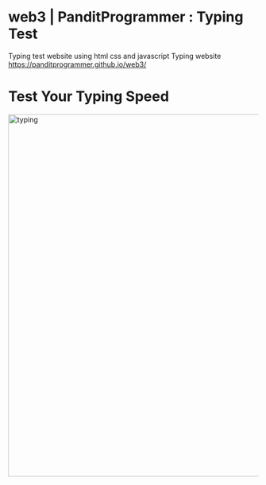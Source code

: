 # web3 | PanditProgrammer : Typing Test
Typing test website using html css and javascript 
Typing website https://panditprogrammer.github.io/web3/
# Test Your Typing Speed 

<img width="729" alt="typing" src="https://user-images.githubusercontent.com/65272533/112955509-209bce80-915d-11eb-8680-f68b4f7123b1.PNG">

